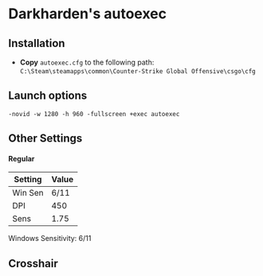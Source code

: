 # Darkharden's autoexec

<!--
My Profile: https://steamcommunity.com/id/darkharden
Original Gist: https://gist.github.com/schalkburger/a19cd40175ee026f69d0c033b37d58b1
-->

## Installation

- **Copy** `autoexec.cfg` to the following path: `C:\Steam\steamapps\common\Counter-Strike Global Offensive\csgo\cfg`

## Launch options

`-novid -w 1280 -h 960 -fullscreen +exec autoexec`

## Other Settings

#### Regular

| Setting | Value |
| ------- | ----- |
| Win Sen | 6/11  |
| DPI     | 450   |
| Sens    | 1.75  |

Windows Sensitivity: 6/11

## Crosshair
